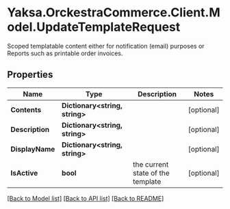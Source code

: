 # Yaksa.OrckestraCommerce.Client.Model.UpdateTemplateRequest
Scoped templatable content either for notification (email) purposes or Reports such as printable order invoices.

## Properties

Name | Type | Description | Notes
------------ | ------------- | ------------- | -------------
**Contents** | **Dictionary&lt;string, string&gt;** |  | [optional] 
**Description** | **Dictionary&lt;string, string&gt;** |  | [optional] 
**DisplayName** | **Dictionary&lt;string, string&gt;** |  | [optional] 
**IsActive** | **bool** | the current state of the template | [optional] 

[[Back to Model list]](../README.md#documentation-for-models) [[Back to API list]](../README.md#documentation-for-api-endpoints) [[Back to README]](../README.md)


